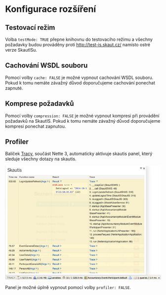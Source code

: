 # Konfigurace rozšíření

## Testovací režim

Volba `testMode: TRUE` přepne knihovnu do testovacího režimu a všechny požadavky budou prováděny proti http://test-is.skaut.cz/ namísto ostré verze SkautISu.


## Cachování WSDL souboru

Pomocí volby `cache: FALSE` je možné vypnout cachování WSDL souboru. Pokud k tomu nemáte závažný důvod doporučujeme cachování ponechat zapnuté.


## Komprese požadavků

Pomocí volby `compression: FALSE` je možné vypnout kompresi při provádění požadavků na SkautIS. Pokud k tomu nemáte závažný důvod doporučujeme kompresi ponechat zapnutou.


## Profiler

Balíček [Tracy](https://github.com/nette/tracy), součást Nette 3, automaticky aktivuje skautis panel, který sleduje všechny dotazy na skautis.

![Skautis panel pro ladění aplikace](skautis-panel.png)

Panel je možné úplně vypnout pomocí volby `profiler: FALSE`.
